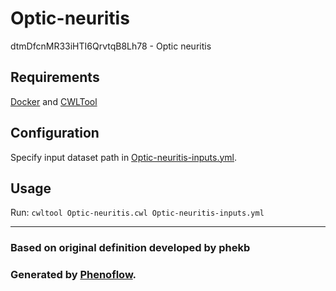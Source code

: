 # Optic-neuritis

dtmDfcnMR33iHTI6QrvtqB8Lh78 - Optic neuritis

## Requirements

[Docker](https://docs.docker.com/install/) and [CWLTool](https://github.com/common-workflow-language/cwltool#install)

## Configuration

Specify input dataset path in [Optic-neuritis-inputs.yml](Optic-neuritis-inputs.yml).

## Usage

Run: `cwltool Optic-neuritis.cwl Optic-neuritis-inputs.yml`

***

### Based on original definition developed by phekb
### Generated by [Phenoflow](https://kclhi.org/phenoflow).
